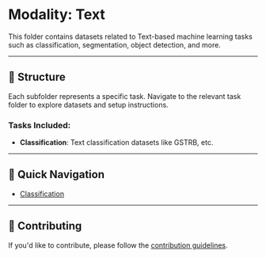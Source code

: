 # Modality: Text

This folder contains datasets related to Text-based machine learning tasks such as classification, segmentation, object detection, and more.

---

## 📂 Structure

Each subfolder represents a specific task. Navigate to the relevant task folder to explore datasets and setup instructions.

### Tasks Included:
- **Classification**: Text classification datasets like GSTRB, etc.

---

## 🔗 Quick Navigation

- [Classification](./Classification/)

---

## 🤝 Contributing

If you'd like to contribute, please follow the [contribution guidelines](../CONTRIBUTING.md).